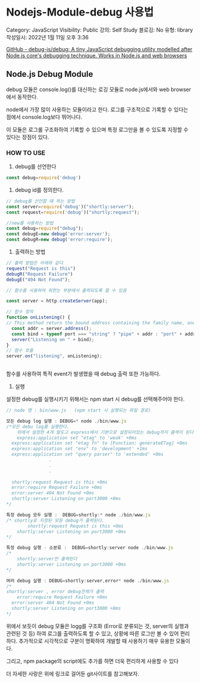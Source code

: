 # Nodejs-Module-debug 사용법

Category: JavaScript
Visibility: Public
강의: Self Study
블로깅: No
유형: library
작성일시: 2022년 1월 11일 오후 3:36

[GitHub - debug-js/debug: A tiny JavaScript debugging utility modelled after Node.js core's debugging technique. Works in Node.js and web browsers](https://github.com/debug-js/debug#readme)

## Node.js Debug Module

debug 모듈은 console.log()를 대신하는 로깅 모듈로 node.js에서와 web browser에서 동작한다. 

node에서 가장 많이 사용하는 모듈이라고 한다.  로그를 구조적으로 기록할 수 있다는 점에서 console.log보다 뛰어나다. 

이 모듈은 로그롤 구조화하여 기록할 수 있으며 특정 로그만을 볼 수 있도록 지정할 수 있다는 장점이 있다.

### HOW  TO USE

 

1. debug를 선언한다

```jsx
const debug=require('debug')
```

1. debug id를 정의한다.

```jsx
// debug를 선언할 때 하는 방법
const server=require('debug')("shortly:server");
const request=require('debug')("shortly:request");

//new를 사용하는 방법
const debug=require("debug");
const debugE=new debug('error:server');
const debugR=new debug('error:require');
```

1. 출력하는 방법

```jsx
// 출력 방법은 아래와 같다
request("Request is this")
debugR("Request Failure")
debugE("404 Not Found");

// 함수를 사용하여 워한는 부분에서 출력되도록 할 수 있음

const server = http.createServer(app);

// 함수 정의
function onListening() {
// This method return the bound address containing the family name, and port of the server.
  const addr = server.address();  
  const bind = typeof port === "string" ? "pipe" + addr : "port" + addr.port;
  server("Listening on " + bind);
}
// 함수 호출
server.on("listening", onListening);
 
```

함수를 사용하여 특적 event가 발생했을 때 debug 출력 또한 가능하다.

1. 실행

설정한 debug를 실행시키기 위해서는 npm start 시 debug를 선택해주어야 한다.

```jsx
// node 명 : bin/www.js   (npm start 시 실행되는 파일 경로)

모든 debug log 실행 : DEBUG=* node ./bin/www.js
/*모든 debu log를 실행한다. 
	위에서 설정한 4개 말도고 express에서 기본으로 설정되어있는 debug까지 출력이 된다.
	express:application set "etag" to 'weak' +0ms
  express:application set "etag fn" to [Function: generateETag] +0ms
  express:application set "env" to 'development' +1ms
  express:application set "query parser" to 'extended' +0ms
				.
				.
				.
 
  shortly:request Request is this +0ms
  error:require Request Failure +0ms
  error:server 404 Not Found +0ms
  shortly:server Listening on port3000 +0ms
*/

특정 debug 모두 실행 :  DEBUG=shortly:* node ./bin/www.js
/* shortly로 지정된 모등 debug가 출력된다.
		shortly:request Request is this +0ms
    shortly:server Listening on port3000 +0ms
*/

특정 debug 실행 - 소분류 :  DEBUG=shortly:server node ./bin/www.js
/*
	shortly:server만 출력된다
	shortly:server Listening on port3000 +0ms	
*/

여러 debug 실행 : DEBUG=shortly:server,error* node ./bin/www.js
/*
shortly:server , error debug전체가 출력
	error:require Request Failure +0ms
  error:server 404 Not Found +0ms
  shortly:server Listening on port3000 +0ms
*/
```

위에서 보듯이 debug 모듈은  logg를 구조화 (Error로 분류되는 것, server의 실행과 관련된 것 등) 하여 로그를 출력하도록 할 수 있고, 상황에 따른 로그만 볼 수 있어 편리하다. 추가적으로 시각적으로 구분이 명확하여 개발할 때 사용하기 매우 유용한 모듈이다.

그리고, npm package의 script에도 추가를 하면 더욱 편리하게 사용할 수 있다

더 자세한 사랑은 위에 링크로 걸어둔 git사이트를 참고해보자.
